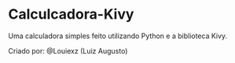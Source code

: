 # Calculcadora-Kivy
Uma calculadora simples feito utilizando Python e a biblioteca Kivy.

Criado por: @Louiexz (Luiz Augusto)
